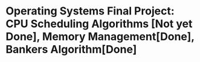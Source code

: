 # Operating Systems Final Project: CPU Scheduling Algorithms [Not yet Done], Memory Management[Done], Bankers Algorithm[Done]
